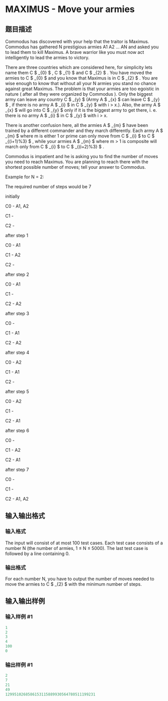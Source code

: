 # MAXIMUS - Move your armies

## 题目描述

Commodus has discovered with your help that the traitor is Maximus. Commodus has gathered N prestigious armies A1 A2 ... AN and asked you to lead them to kill Maximus. A brave warrior like you must now act intelligently to lead the armies to victory.

There are three countries which are considered here, for simplicity lets name them C $ _{0} $ , C $ _{1} $ and C $ _{2} $ . You have moved the armies to C $ _{0} $ and you know that Maximus is in C $ _{2} $ . You are wise enough to know that without all your N armies you stand no chance against great Maximus. The problem is that your armies are too egoistic in nature ( after all they were organized by Commodus ). Only the biggest army can leave any country C $ _{y} $ (Army A $ _{x} $ can leave C $ _{y} $ , if there is no army A $ _{i} $ in C $ _{y} $ with i > x.). Also, the army A $ _{x} $ will go into C $ _{y} $ only if it is the biggest army to get there, i. e. there is no army A $ _{i} $ in C $ _{y} $ with i > x.

There is another confusion here, all the armies A $ _{m} $ have been trained by a different commander and they march differently. Each army A $ _{m} $ where m is either 1 or prime can only move from C $ _{i} $ to C $ _{(i+1)%3} $ , while your armies A $ _{m} $ where m > 1 is composite will march only from C $ _{i} $ to C $ _{(i+2)%3} $ .

Commodus is impatient and he is asking you to find the number of moves you need to reach Maximus. You are planning to reach there with the shortest possible number of moves; tell your answer to Commodus.

Example for N = 2:

The required number of steps would be 7

initially

C0 - A1, A2

C1 -

C2 -

after step 1

C0 - A1

C1 - A2

C2 -

after step 2

C0 - A1

C1 -

C2 - A2

after step 3

C0 -

C1 - A1

C2 - A2

after step 4

C0 - A2

C1 - A1

C2 -

after step 5

C0 - A2

C1 -

C2 - A1

after step 6

C0 -

C1 - A2

C2 - A1

after step 7

C0 -

C1 -

C2 - A1, A2

## 输入输出格式

### 输入格式

The input will consist of at most 100 test cases. Each test case consists of a number N (the number of armies, 1 ≤ N ≤ 5000). The last test case is followed by a line containing 0.

### 输出格式

For each number N, you have to output the number of moves needed to move the armies to C $ _{2} $ with the minimum number of steps.

## 输入输出样例

### 输入样例 #1

```cpp
1
2
3
4
100
0
```


### 输出样例 #1

```cpp
2
7
21
49
1299510268586153115889930564780511199231
```


